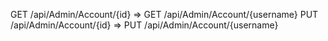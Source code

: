 GET /api/Admin/Account/{id} => GET /api/Admin/Account/{username}
PUT /api/Admin/Account/{id} => PUT /api/Admin/Account/{username}
